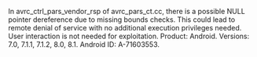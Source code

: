 In avrc_ctrl_pars_vendor_rsp of avrc_pars_ct.cc, there is a possible NULL pointer dereference due to missing bounds checks. This could lead to remote denial of service with no additional execution privileges needed. User interaction is not needed for exploitation. Product: Android. Versions: 7.0, 7.1.1, 7.1.2, 8.0, 8.1. Android ID: A-71603553.